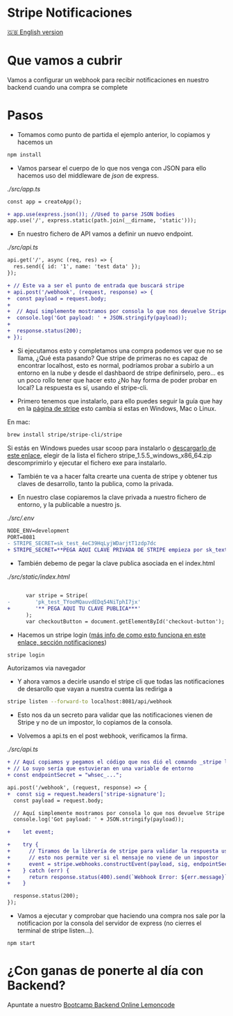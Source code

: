 # Stripe Notificaciones

[🇬🇧 English version](./README.md)

# Que vamos a cubrir

Vamos a configurar un webhook para recibir notificaciones en nuestro backend cuando
una compra se complete

# Pasos

- Tomamos como punto de partida el ejemplo anterior, lo copiamos y hacemos un

```bash
npm install
```

- Vamos parsear el cuerpo de lo que nos venga con JSON para ello hacemos
  uso del middleware de _json_ de express.

_./src/app.ts_

```diff
const app = createApp();

+ app.use(express.json()); //Used to parse JSON bodies
app.use('/', express.static(path.join(__dirname, 'static')));

```

- En nuestro fichero de API vamos a definir un nuevo endpoint.

_./src/api.ts_

```diff
api.get('/', async (req, res) => {
  res.send({ id: '1', name: 'test data' });
});

+ // Este va a ser el punto de entrada que buscará stripe
+ api.post('/webhook', (request, response) => {
+  const payload = request.body;
+
+  // Aquí simplemente mostramos por consola lo que nos devuelve Stripe
+  console.log('Got payload: ' + JSON.stringify(payload));
+
+  response.status(200);
+ });
```

- Si ejecutamos esto y completamos una compra podemos ver que no se llama,
  ¿Qué esta pasando? Que stripe de primeras no es capaz de encontrar localhost,
  esto es normal, podríamos probar a subirlo a un entorno en la nube y desde el
  dashbaord de stripe definirselo, pero... es un poco rollo tener que hacer esto
  ¿No hay forma de poder probar en local? La respuesta es sí, usando el
  stripe-cli.

- Primero tenemos que instalarlo, para ello puedes seguir la guía que
  hay en la [página de stripe](https://stripe.com/docs/stripe-cli) esto cambia
  si estas en Windows, Mac o Linux.

En mac:

```bash
brew install stripe/stripe-cli/stripe
```

Si estás en Windows puedes usar scoop para instalarlo o [descargarlo de este enlace](https://github.com/stripe/stripe-cli/releases/tag/v1.5.6), elegir de la lista el fichero stripe_1.5.5_windows_x86_64.zip descomprimirlo y ejecutar el fichero exe para instalarlo.

- También te va a hacer falta crearte una cuenta de stripe y obtener tus claves de desarrollo,
  tanto la publica, como la privada.

- En nuestro clase copiaremos la clave privada a nuestro fichero de entorno, y la publicable a nuestro
  js.

_./src/.env_

```diff
NODE_ENV=development
PORT=8081
- STRIPE_SECRET=sk_test_4eC39HqLyjWDarjtT1zdp7dc
+ STRIPE_SECRET=**PEGA AQUI CLAVE PRIVADA DE STRIPE empieza por sk_text**
```

- También debemo de pegar la clave publica asociada en el index.html

_./src/static/index.html_

```diff

      var stripe = Stripe(
-        'pk_test_TYooMQauvdEDq54NiTphI7jx'
+        '** PEGA AQUI TU CLAVE PUBLICA***'
      );
      var checkoutButton = document.getElementById('checkout-button');
```

- Hacemos un stripe login ([más info de como esto funciona en este enlace, sección notificaciones](https://lemoncode.net/lemoncode-blog/2021/1/13/pasarelas-de-pago-ii-stripe))

```bash
stripe login
```

Autorizamos via navegador

- Y ahora vamos a decirle usando el stripe cli que todas las notificaciones de desarollo
  que vayan a nuestra cuenta las rediriga a

```bash
stripe listen --forward-to localhost:8081/api/webhook
```

- Esto nos da un secreto para validar que las notificaciones vienen de Stripe y no de un impostor,
  lo copiamos de la consola.

- Volvemos a api.ts en el post webhook, verificamos la firma.

_./src/api.ts_

```diff
+ // Aquí copiamos y pegamos el código que nos dió el comando _stripe listen --forward_ (el que empieza + por whsec_)
+ // Lo suyo sería que estuvieran en una variable de entorno
+ const endpointSecret = "whsec_...";

api.post('/webhook', (request, response) => {
+  const sig = request.headers['stripe-signature'];
  const payload = request.body;

  // Aquí simplemente mostramos por consola lo que nos devuelve Stripe
  console.log('Got payload: ' + JSON.stringify(payload));

+    let event;

+    try {
+      // Tiramos de la librería de stripe para validar la respuesta usando el endPointSecret
+      // esto nos permite ver si el mensaje no viene de un impostor
+      event = stripe.webhooks.constructEvent(payload, sig, endpointSecret);
+    } catch (err) {
+      return response.status(400).send(`Webhook Error: ${err.message}`);
+    }

  response.status(200);
});
```

- Vamos a ejecutar y comprobar que haciendo una compra nos sale por la notificacion por la consola
  del servidor de express (no cierres el terminal de stripe listen...).

```
npm start
```

# ¿Con ganas de ponerte al día con Backend?

Apuntate a nuestro [Bootcamp Backend Online Lemoncode](https://lemoncode.net/bootcamp-backend#bootcamp-backend/banner)
